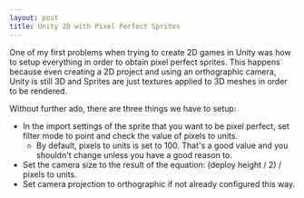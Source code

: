 ```yaml
---
layout: post
title: Unity 2D with Pixel Perfect Sprites
---
```


One of my first problems when trying to create 2D games in Unity was how to setup everything in order to obtain pixel perfect sprites. This happens because even creating a 2D project and using an orthographic camera, Unity is still 3D and Sprites are just textures applied to 3D meshes in order to be rendered.

Without further ado, there are three things we have to setup:

* In the import settings of the sprite that you want to be pixel perfect, set filter mode to point and check the value of pixels to units.
  * By default, pixels to units is set to 100. That's a good value and you shouldn't change unless you have a good reason to.
* Set the camera size to the result of the equation: (deploy height / 2) / pixels to units.
* Set camera projection to orthographic if not already configured this way.